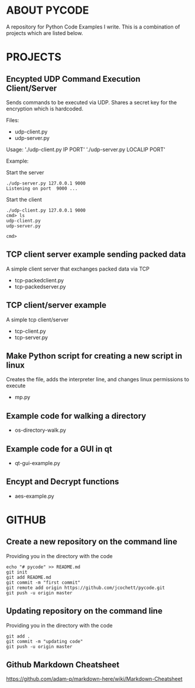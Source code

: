 # ABOUT PYCODE
A repository for Python Code Examples I write.  This is a combination of projects which are listed below.  

# PROJECTS

## Encypted UDP Command Execution Client/Server
Sends commands to be executed via UDP.  Shares a secret key for the encryption which is hardcoded. 

Files:
- udp-client.py
- udp-server.py

Usage: 
'./udp-client.py IP PORT'
'./udp-server.py LOCALIP PORT'

Example:

Start the server
```
./udp-server.py 127.0.0.1 9000
Listening on port  9000 ... 

``` 

Start the client
``` 
./udp-client.py 127.0.0.1 9000
cmd> ls
udp-client.py
udp-server.py

cmd>       
``` 

## TCP client server example sending packed data
A simple client server that exchanges packed data via TCP
- tcp-packedclient.py
- tcp-packedserver.py

## TCP client/server example
A simple tcp client/server
- tcp-client.py
- tcp-server.py

## Make Python script for creating a new script in linux
Creates the file, adds the interpreter line, and changes linux permissions to execute
- mp.py

## Example code for walking a directory
- os-directory-walk.py

## Example code for a GUI in qt
- qt-gui-example.py

## Encypt and Decrypt functions
- aes-example.py 

# GITHUB

## Create a new repository on the command line
Providing you in the directory with the code
```
echo "# pycode" >> README.md
git init
git add README.md
git commit -m "first commit"
git remote add origin https://github.com/jcochett/pycode.git
git push -u origin master
```

## Updating repository on the command line
Providing you in the directory with the code
```
git add .
git commit -m "updating code"
git push -u origin master
```

## Github Markdown Cheatsheet
https://github.com/adam-p/markdown-here/wiki/Markdown-Cheatsheet

